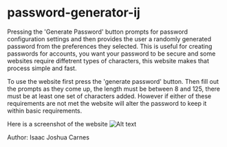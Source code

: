 # password-generator-ij
Pressing the 'Generate Password' button prompts for password configuration settings and then provides the user a randomly generated password from the preferences they selected.
This is useful for creating passwords for accounts, you want your password to be secure and some websites require diffetrent types of characters, this website makes that process simple and fast.

To use the website first press the 'generate password' button. Then fill out the prompts as they come up, the length must be between 8 and 125, there must be at least one set of characters added. However if either of these requirements are not met the website will alter the password to keep it within basic requirements.

Here is a screenshot of the website
![Alt text](IsaacJCarnes.github.com\password-generator-ij\Develop\Images\03-javascript-homework-demo.png "Website Screenshot")

Author: Isaac Joshua Carnes
